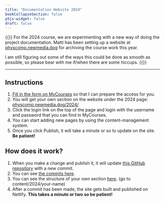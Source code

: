 ```yaml
---
title: "Documentation Website 2024"
bookCollapseSection: false
p5js-widget: false
draft: false
---
```


{{<hint info>}}
For the 2024 course, we are experimenting with a new way of doing the project documentation. Matti has been setting up a website at [physcomp.newmedia.dog](https://physcomp.newmedia.dog/) for archiving the course work this year.

I am still figuring out some of the ways this could be done as smooth as possible, so please bear with me if/when there are some hiccups.
{{</hint>}}

--- 

## Instructions

1. [Fill in the form on MyCourses](https://mycourses.aalto.fi/mod/questionnaire/view.php?id=1258687) so that I can prepare the access for you.
2. You will get your own section on the website under the 2024 page: [physcomp.newmedia.dog/2024/](https://physcomp.newmedia.dog/2024/)
3. Click the login link on the top of the page and login with the username and password that you can find in MyCourses.
4. You can start adding new pages by using the content-management system.
5. Once you click Publish, it will take a minute or so to update on the site. **Be patient!**

## How does it work?

1. When you make a change and publish it, it will update [this GitHub repository](https://github.com/aaltonewmedia/physcomp.newmedia.dog) with a new commit.
2. You can see [the commits here](https://github.com/aaltonewmedia/physcomp.newmedia.dog/commits/main/).
3. You can see the structure of your own section [here](https://github.com/aaltonewmedia/physcomp.newmedia.dog). (go to content/2024/your-name)
4. After a commit has been made, the site gets built and published on Netlify. **This takes a minute or two so be patient!**